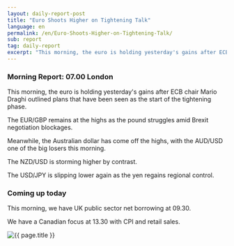 ```yaml
---
layout: daily-report-post
title: "Euro Shoots Higher on Tightening Talk"
language: en
permalink: /en/Euro-Shoots-Higher-on-Tightening-Talk/
sub: report
tag: daily-report
excerpt: "This morning, the euro is holding yesterday's gains after ECB chair Mario Draghi outlined plans that have been seen as the start of the tightening phase ..."
---
```

### Morning Report: 07.00 London

This morning, the euro is holding yesterday's gains after ECB chair Mario Draghi outlined plans that have been seen as the start of the tightening phase. 

The EUR/GBP remains at the highs as the pound struggles amid Brexit negotiation blockages. 

Meanwhile, the Australian dollar has come off the highs, with the AUD/USD one of the big losers this morning. 

The NZD/USD is storming higher by contrast. 

The USD/JPY is slipping lower again as the yen regains regional control. 

### Coming up today

This morning, we have UK public sector net borrowing at 09.30. 

We have a Canadian focus at 13.30 with CPI and retail sales.   


<p><img src="{{ "/assets/images/daily-report/2017-07-21_07-22-34.jpg" | relative_url }}" alt="{{ page.title }}" title="{{ page.title }}"></p>